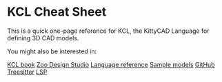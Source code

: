 # KCL Cheat Sheet

This is a quick one-page reference for KCL, the KittyCAD Language for defining 3D CAD models.

You might also be interested in:

[KCL book](https://kcl-book.zoo.dev)
[Zoo Design Studio](https://zoo.dev/design-studio)
[Language reference](https://zoo.dev/docs/kcl-lang)
[Sample models](https://zoo.dev/docs/kcl-samples)
[GitHub](https://github.com/KittyCAD/modeling-app/tree/main/rust/kcl-lib)
[Treesitter](https://github.com/KittyCAD/tree-sitter-kcl)
[LSP](https://github.com/KittyCAD/modeling-app/tree/main/rust/kcl-language-server)

